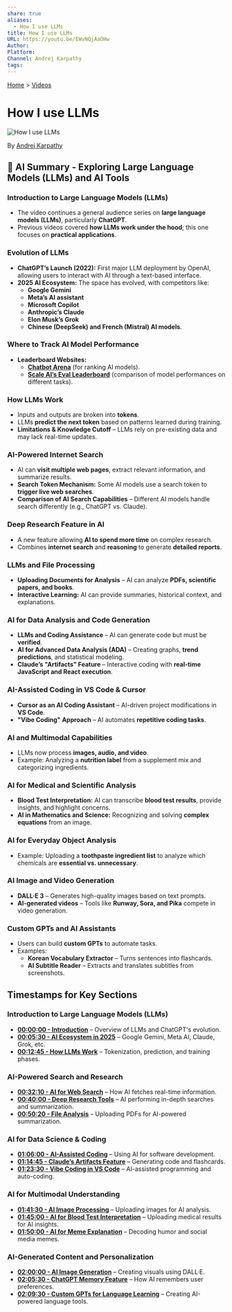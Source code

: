 ```yaml
---
share: true
aliases:
  - How I use LLMs
title: How I use LLMs
URL: https://youtu.be/EWvNQjAaOHw
Author: 
Platform: 
Channel: Andrej Karpathy
tags: 
---
```

[Home](../index.md) > [Videos](./index.md)  
# How I use LLMs  
![How I use LLMs](https://youtu.be/EWvNQjAaOHw)  
  
By [Andrej Karpathy](../../andrej-karpathy.md)  
  
## 🤖 AI Summary - Exploring Large Language Models (LLMs) and AI Tools  
### **Introduction to Large Language Models (LLMs)**  
- The video continues a general audience series on **large language models (LLMs)**, particularly **ChatGPT**.  
- Previous videos covered **how LLMs work under the hood**; this one focuses on **practical applications**.  
  
### **Evolution of LLMs**  
- **ChatGPT’s Launch (2022):** First major LLM deployment by OpenAI, allowing users to interact with AI through a text-based interface.  
- **2025 AI Ecosystem:** The space has evolved, with competitors like:  
  - **Google Gemini**  
  - **Meta’s AI assistant**  
  - **Microsoft Copilot**  
  - **Anthropic’s Claude**  
  - **Elon Musk’s Grok**  
  - **Chinese (DeepSeek) and French (Mistral) AI models**.  
  
### **Where to Track AI Model Performance**  
- **Leaderboard Websites:**    
  - **[Chatbot Arena](https://openlm.ai/chatbot-arena)** (for ranking AI models).    
  - **[Scale AI’s Eval Leaderboard](https://scale.com/leaderboard)** (comparison of model performances on different tasks).    
  
### **How LLMs Work**  
- Inputs and outputs are broken into **tokens**.  
- LLMs **predict the next token** based on patterns learned during training.  
- **Limitations & Knowledge Cutoff** – LLMs rely on pre-existing data and may lack real-time updates.  
### **AI-Powered Internet Search**  
- AI can **visit multiple web pages**, extract relevant information, and summarize results.  
- **Search Token Mechanism:** Some AI models use a search token to **trigger live web searches**.  
- **Comparison of AI Search Capabilities** – Different AI models handle search differently (e.g., ChatGPT vs. Claude).  
  
### **Deep Research Feature in AI**  
- A new feature allowing **AI to spend more time** on complex research.  
- Combines **internet search** and **reasoning** to generate **detailed reports**.  
  
### **LLMs and File Processing**  
- **Uploading Documents for Analysis** – AI can analyze **PDFs, scientific papers, and books**.  
- **Interactive Learning:** AI can provide summaries, historical context, and explanations.  
  
### **AI for Data Analysis and Code Generation**  
- **LLMs and Coding Assistance** – AI can generate code but must be **verified**.  
- **AI for Advanced Data Analysis (ADA)** – Creating graphs, **trend predictions**, and statistical modeling.  
- **Claude’s "Artifacts" Feature** – Interactive coding with **real-time JavaScript and React execution**.  
  
### **AI-Assisted Coding in VS Code & Cursor**  
- **Cursor as an AI Coding Assistant** – AI-driven project modifications in **VS Code**.  
- **"Vibe Coding" Approach** – AI automates **repetitive coding tasks**.  
  
### **AI and Multimodal Capabilities**  
- LLMs now process **images, audio, and video**.  
- Example: Analyzing a **nutrition label** from a supplement mix and categorizing ingredients.  
  
### **AI for Medical and Scientific Analysis**  
- **Blood Test Interpretation:** AI can transcribe **blood test results**, provide insights, and highlight concerns.  
- **AI in Mathematics and Science:** Recognizing and solving **complex equations** from an image.  
  
### **AI for Everyday Object Analysis**  
- Example: Uploading a **toothpaste ingredient list** to analyze which chemicals are **essential vs. unnecessary**.  
  
### **AI Image and Video Generation**  
- **DALL·E 3** – Generates high-quality images based on text prompts.  
- **AI-generated videos** – Tools like **Runway, Sora, and Pika** compete in video generation.  
  
### **Custom GPTs and AI Assistants**  
- Users can build **custom GPTs** to automate tasks.  
- Examples:  
  - **Korean Vocabulary Extractor** – Turns sentences into flashcards.  
  - **AI Subtitle Reader** – Extracts and translates subtitles from screenshots.  
  
## **Timestamps for Key Sections**  
### **Introduction to Large Language Models (LLMs)**  
- **[00:00:00 - Introduction](https://youtu.be/EWvNQjAaOHw&t=0)** – Overview of LLMs and ChatGPT's evolution.    
- **[00:05:30 - AI Ecosystem in 2025](https://youtu.be/EWvNQjAaOHw&t=330)** – Google Gemini, Meta AI, Claude, Grok, etc.    
- **[00:12:45 - How LLMs Work](https://youtu.be/EWvNQjAaOHw&t=765)** – Tokenization, prediction, and training phases.    
  
### **AI-Powered Search and Research**  
- **[00:32:10 - AI for Web Search](https://youtu.be/EWvNQjAaOHw&t=1930)** – How AI fetches real-time information.    
- **[00:40:00 - Deep Research Tools](https://youtu.be/EWvNQjAaOHw&t=2400)** – AI performing in-depth searches and summarization.    
- **[00:50:20 - File Analysis](https://youtu.be/EWvNQjAaOHw&t=3020)** – Uploading PDFs for AI-powered summarization.    
  
### **AI for Data Science & Coding**  
- **[01:06:00 - AI-Assisted Coding](https://youtu.be/EWvNQjAaOHw&t=3960)** – Using AI for software development.    
- **[01:14:45 - Claude’s Artifacts Feature](https://youtu.be/EWvNQjAaOHw&t=4485)** – Generating code and flashcards.    
- **[01:23:30 - Vibe Coding in VS Code](https://youtu.be/EWvNQjAaOHw&t=5010)** – AI-assisted programming and auto-coding.    
  
### **AI for Multimodal Understanding**  
- **[01:41:30 - AI Image Processing](https://youtu.be/EWvNQjAaOHw&t=6090)** – Uploading images for AI analysis.    
- **[01:45:00 - AI for Blood Test Interpretation](https://youtu.be/EWvNQjAaOHw&t=6300)** – Uploading medical results for AI insights.    
- **[01:50:00 - AI for Meme Explanation](https://youtu.be/EWvNQjAaOHw&t=6600)** – Decoding humor and social media memes.    
  
### **AI-Generated Content and Personalization**  
- **[02:00:00 - AI Image Generation](https://youtu.be/EWvNQjAaOHw&t=7200)** – Creating visuals using DALL·E.    
- **[02:05:30 - ChatGPT Memory Feature](https://youtu.be/EWvNQjAaOHw&t=7530)** – How AI remembers user preferences.    
- **[02:09:30 - Custom GPTs for Language Learning](https://youtu.be/EWvNQjAaOHw&t=7770)** – Creating AI-powered language tools.    
